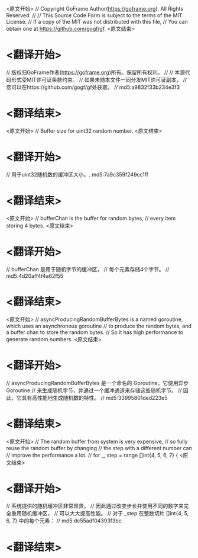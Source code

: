 
<原文开始>
// Copyright GoFrame Author(https://goframe.org). All Rights Reserved.
//
// This Source Code Form is subject to the terms of the MIT License.
// If a copy of the MIT was not distributed with this file,
// You can obtain one at https://github.com/gogf/gf.
<原文结束>

# <翻译开始>
// 版权归GoFrame作者(https://goframe.org)所有。保留所有权利。
//
// 本源代码形式受MIT许可证条款约束。
// 如果未随本文件一同分发MIT许可证副本，
// 您可以在https://github.com/gogf/gf处获取。
// md5:a9832f33b234e3f3
# <翻译结束>


<原文开始>
// Buffer size for uint32 random number.
<原文结束>

# <翻译开始>
// 用于uint32随机数的缓冲区大小。. md5:7a9c359f249cc1ff
# <翻译结束>


<原文开始>
	// bufferChan is the buffer for random bytes,
	// every item storing 4 bytes.
<原文结束>

# <翻译开始>
// bufferChan 是用于随机字节的缓冲区，
// 每个元素存储4个字节。
// md5:4d20aff4f4a62f55
# <翻译结束>


<原文开始>
// asyncProducingRandomBufferBytes is a named goroutine, which uses an asynchronous goroutine
// to produce the random bytes, and a buffer chan to store the random bytes.
// So it has high performance to generate random numbers.
<原文结束>

# <翻译开始>
// asyncProducingRandomBufferBytes 是一个命名的 Goroutine，它使用异步 Goroutine
// 来生成随机字节，并通过一个缓冲通道来存储这些随机字节。
// 因此，它具有高性能地生成随机数的特性。
// md5:33995801ded223e5
# <翻译结束>


<原文开始>
			// The random buffer from system is very expensive,
			// so fully reuse the random buffer by changing
			// the step with a different number can
			// improve the performance a lot.
			// for _, step = range []int{4, 5, 6, 7} {
<原文结束>

# <翻译开始>
// 系统提供的随机缓冲区非常昂贵，
// 因此通过改变步长并使用不同的数字来完全重用随机缓冲区，
// 可以大大提高性能。
// 对于 _step 在整数切片 []int{4, 5, 6, 7} 中的每个元素：
// md5:dc55adf04393f3bc
# <翻译结束>

